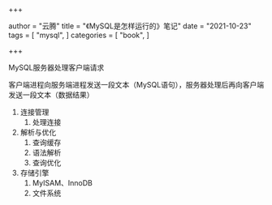 +++

author = "云腾"
title = "《MySQL是怎样运行的》笔记"
date = "2021-10-23"
tags = [
    "mysql",
]
categories = [
    "book",
]

+++

MySQL服务器处理客户端请求

客户端进程向服务端进程发送一段文本（MySQL语句），服务器处理后再向客户端发送一段文本（数据结果）



1. 连接管理
   1. 处理连接
2. 解析与优化
   1. 查询缓存
   2. 语法解析
   3. 查询优化
3. 存储引擎
   1. MyISAM、InnoDB
   2. 文件系统







